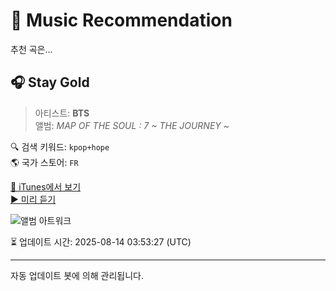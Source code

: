 
# 🎵 Music Recommendation

추천 곡은...

## 🎧 Stay Gold  
> 아티스트: **BTS**  
> 앨범: _MAP OF THE SOUL : 7 ~ THE JOURNEY ~_  

🔍 검색 키워드: `kpop+hope`  
🌎 국가 스토어: `FR`

[🔗 iTunes에서 보기](https://music.apple.com/fr/album/stay-gold/1517969553?i=1517969555&uo=4)  
[▶️ 미리 듣기](https://audio-ssl.itunes.apple.com/itunes-assets/AudioPreview125/v4/33/53/e3/3353e361-17d8-3ab4-d6fb-f1bb3e19583d/mzaf_11577135526100040833.plus.aac.p.m4a)

![앨범 아트워크](https://is1-ssl.mzstatic.com/image/thumb/Music115/v4/89/a4/81/89a481e5-2784-70d6-8404-3642871ca493/20UMGIM44782.rgb.jpg/100x100bb.jpg)

⏳ 업데이트 시간: 2025-08-14 03:53:27 (UTC)

---
자동 업데이트 봇에 의해 관리됩니다.
